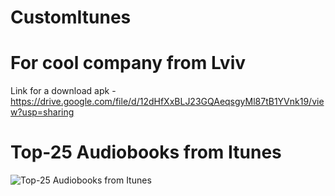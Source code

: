 # CustomItunes
# For cool company from Lviv
Link for a download apk - https://drive.google.com/file/d/12dHfXxBLJ23GQAeqsgyMl87tB1YVnk19/view?usp=sharing

# Top-25 Audiobooks from Itunes
![Top-25 Audiobooks from Itunes](https://drive.google.com/file/d/1pj6Oeapz8ifR9VoBLsK98jkGsw981foE/view?usp=sharing)

